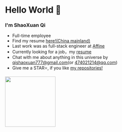 # Hello World 👋

### I'm ShaoXuan Qi

- Full-time employee
- Find my resume [here!(China mainland)](https://github.com/QiShaoXuan/resume)
- Last work was as full-stack engineer at [Affine](https://affine.gitbook.io/affine/)
- Currently looking for a job，my [resume](https://github.com/QiShaoXuan/resume)
- Chat with me about anything in this universe by qishaoxuan777@gmail.com(or 474021214@qq.com)
- Give me a STAR⭐, if you like [my repositories!](https://github.com/QiShaoXuan?tab=repositories&q=&type=&language=&sort=stargazers)

<div>
    <img alt="" height="165"  src="https://github-readme-stats.vercel.app/api?username=QiShaoXuan&show_icons=true&icon_color=CE1D2D&text_color=718096&bg_color=ffffff&count_private=true"/>
    <img alt="" src="https://github-readme-stats.vercel.app/api/top-langs/?username=QiShaoXuan&hide=PHP&layout=compact" />
</div>
